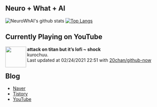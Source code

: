 ## Neuro + What + AI

![NeuroWhAI's github stats](https://github-readme-stats.vercel.app/api?username=neurowhai&count_private=true&show_icons=true)
[![Top Langs](https://github-readme-stats.vercel.app/api/top-langs/?username=neurowhai&layout=compact)](https://github.com/anuraghazra/github-readme-stats)

## Currently Playing on YouTube

[<img align="left" height="65" src="https://yt3.ggpht.com/ytc/AAUvwngx3J-3rl2ORzeREfE8-YUUl5osckHgHR6WF1RMLg=s88-c-k-c0x00ffffff-no-rj-mo">](https://www.youtube.com/channel/UCq72e16zV6HGkDZmTzn-mDg)

**attack on titan but it’s lofi ~ shock**  
kurochuu.  
Last updated at 02/24/2021 22:51 with [20chan/github-now](https://github.com/20chan/github-now)

## Blog

- [Naver](http://blog.naver.com/neurowhai)
- [Tistory](http://neurowhai.tistory.com/)
- [YouTube](https://www.youtube.com/channel/UCB_v1xU6laBHOeH6z4L-Mtw)

